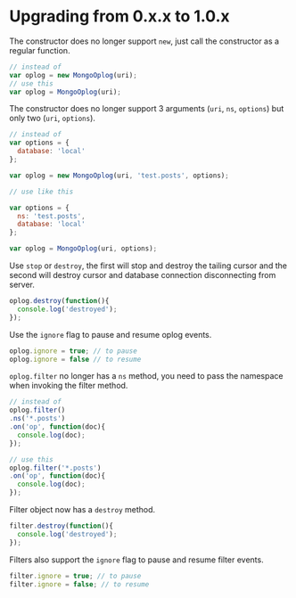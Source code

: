 # Upgrading from 0.x.x to 1.0.x

The constructor does no longer support `new`, just call the constructor as a regular function.

```js
// instead of
var oplog = new MongoOplog(uri);
// use this
var oplog = MongoOplog(uri);
```
The constructor does no longer support 3 arguments (`uri`, `ns`, `options`)  but only two (`uri`, `options`).

```js
// instead of
var options = { 
  database: 'local'
};

var oplog = new MongoOplog(uri, 'test.posts', options);

// use like this

var options = {
  ns: 'test.posts',
  database: 'local'
};

var oplog = MongoOplog(uri, options);
```
Use `stop` or `destroy`, the first will stop and destroy the tailing cursor and the second will destroy cursor and database connection disconnecting from server.

```js
oplog.destroy(function(){
  console.log('destroyed');
});
```

Use the `ignore` flag to pause and resume oplog events.

```js
oplog.ignore = true; // to pause
oplog.ignore = false // to resume
```

`oplog.filter` no longer has a `ns` method, you need to pass the namespace when invoking the filter method.


```js
// instead of
oplog.filter()
.ns('*.posts')
.on('op', function(doc){
  console.log(doc);
});

// use this
oplog.filter('*.posts')
.on('op', function(doc){
  console.log(doc);
});
```

Filter object now has a `destroy` method.

```js
filter.destroy(function(){
  console.log('destroyed');
});
```

Filters also support the `ignore` flag to pause and resume filter events.

```js
filter.ignore = true; // to pause
filter.ignore = false; // to resume
```
